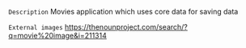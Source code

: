 `Description`
Movies application which uses core data for saving data

`External images`
https://thenounproject.com/search/?q=movie%20image&i=211314
